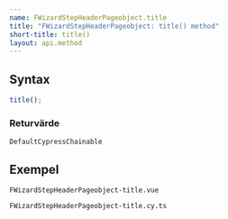 ```yaml
---
name: FWizardStepHeaderPageobject.title
title: "FWizardStepHeaderPageobject: title() method"
short-title: title()
layout: api.method
---
```


## Syntax

```ts nocompile nolint
title();
```

### Returvärde

`DefaultCypressChainable`

## Exempel

```import static
FWizardStepHeaderPageobject-title.vue
```

```import
FWizardStepHeaderPageobject-title.cy.ts
```
